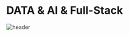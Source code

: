 # DATA & AI & Full-Stack
<!-- https://happybplus.tistory.com/913 -->

![header](https://capsule-render.vercel.app/api?type=slice&theme=gruvbox&height=300&section=header&text=DATA%20AI%20Full-Stack&rotate=20&fontAlign=70)

<!--
**kangspa/kangspa** is a ✨ _special_ ✨ repository because its `README.md` (this file) appears on your GitHub profile.

Here are some ideas to get you started:

- 🔭 I’m currently working on ...
- 🌱 I’m currently learning ...
- 👯 I’m looking to collaborate on ...
- 🤔 I’m looking for help with ...
- 💬 Ask me about ...
- 📫 How to reach me: ...
- 😄 Pronouns: ...
- ⚡ Fun fact: ...
-->
